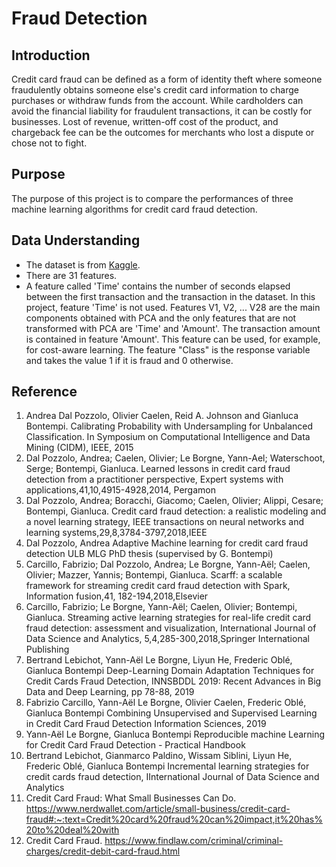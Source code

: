 # Fraud Detection
## Introduction
Credit card fraud can be defined as a form of identity theft where someone fraudulently obtains someone else's credit card information to charge purchases or withdraw funds from the account. While cardholders can avoid the financial liability for fraudulent transactions, it can be costly for businesses. Lost of revenue, written-off cost of the product, and chargeback fee can be the outcomes for merchants who lost a dispute or chose not to fight.
## Purpose
The purpose of this project is to compare the performances of three machine learning algorithms for credit card fraud detection.
## Data Understanding
- The dataset is from <a href="https://www.kaggle.com/datasets/mlg-ulb/creditcardfraud">Kaggle</a>. 
- There are 31 features. 
- A feature called 'Time' contains the number of seconds elapsed between the first transaction and the transaction in the dataset. In this project, feature 'Time' is not used. Features V1, V2, ... V28 are the main components obtained with PCA and the only features that are not transformed with PCA are 'Time' and 'Amount'. The transaction amount is contained in feature 'Amount'. This feature can be used, for example, for cost-aware learning. The feature "Class" is the response variable and takes the value 1 if it is fraud and 0 otherwise.
## Reference
1. Andrea Dal Pozzolo, Olivier Caelen, Reid A. Johnson and Gianluca Bontempi. Calibrating Probability with Undersampling for Unbalanced Classification. In Symposium on Computational Intelligence and Data Mining (CIDM), IEEE, 2015
2. Dal Pozzolo, Andrea; Caelen, Olivier; Le Borgne, Yann-Ael; Waterschoot, Serge; Bontempi, Gianluca. Learned lessons in credit card fraud detection from a practitioner perspective, Expert systems with applications,41,10,4915-4928,2014, Pergamon
3. Dal Pozzolo, Andrea; Boracchi, Giacomo; Caelen, Olivier; Alippi, Cesare; Bontempi, Gianluca. Credit card fraud detection: a realistic modeling and a novel learning strategy, IEEE transactions on neural networks and learning systems,29,8,3784-3797,2018,IEEE
4. Dal Pozzolo, Andrea Adaptive Machine learning for credit card fraud detection ULB MLG PhD thesis (supervised by G. Bontempi)
5. Carcillo, Fabrizio; Dal Pozzolo, Andrea; Le Borgne, Yann-Aël; Caelen, Olivier; Mazzer, Yannis; Bontempi, Gianluca. Scarff: a scalable framework for streaming credit card fraud detection with Spark, Information fusion,41, 182-194,2018,Elsevier
6. Carcillo, Fabrizio; Le Borgne, Yann-Aël; Caelen, Olivier; Bontempi, Gianluca. Streaming active learning strategies for real-life credit card fraud detection: assessment and visualization, International Journal of Data Science and Analytics, 5,4,285-300,2018,Springer International Publishing
7. Bertrand Lebichot, Yann-Aël Le Borgne, Liyun He, Frederic Oblé, Gianluca Bontempi Deep-Learning Domain Adaptation Techniques for Credit Cards Fraud Detection, INNSBDDL 2019: Recent Advances in Big Data and Deep Learning, pp 78-88, 2019
8. Fabrizio Carcillo, Yann-Aël Le Borgne, Olivier Caelen, Frederic Oblé, Gianluca Bontempi Combining Unsupervised and Supervised Learning in Credit Card Fraud Detection Information Sciences, 2019
9. Yann-Aël Le Borgne, Gianluca Bontempi Reproducible machine Learning for Credit Card Fraud Detection - Practical Handbook
10. Bertrand Lebichot, Gianmarco Paldino, Wissam Siblini, Liyun He, Frederic Oblé, Gianluca Bontempi Incremental learning strategies for credit cards fraud detection, IInternational Journal of Data Science and Analytics
11. Credit Card Fraud: What Small Businesses Can Do. https://www.nerdwallet.com/article/small-business/credit-card-fraud#:~:text=Credit%20card%20fraud%20can%20impact,it%20has%20to%20deal%20with
12. Credit Card Fraud. https://www.findlaw.com/criminal/criminal-charges/credit-debit-card-fraud.html
